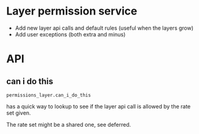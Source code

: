 # Layer permission service

* Add new layer api calls and default rules (useful when the layers grow)
* Add user exceptions (both extra and minus)

# API 

## can i do this
    permissions_layer.can_i_do_this

has a quick way to lookup to see if the layer api call is allowed by the rate set given.

The rate set might be a shared one, see deferred.